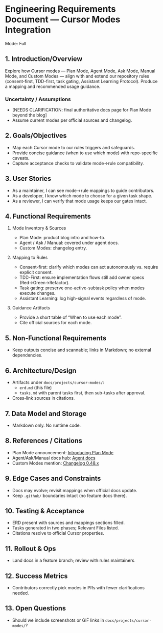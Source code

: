 # Engineering Requirements Document — Cursor Modes Integration

Mode: Full

## 1. Introduction/Overview

Explore how Cursor modes — Plan Mode, Agent Mode, Ask Mode, Manual Mode, and Custom Modes — align with and extend our repository rules (consent-first, TDD-first, task gating, Assistant Learning Protocol). Produce a mapping and recommended usage guidance.

### Uncertainty / Assumptions

- [NEEDS CLARIFICATION: final authoritative docs page for Plan Mode beyond the blog]
- Assume current modes per official sources and changelog.

## 2. Goals/Objectives

- Map each Cursor mode to our rules triggers and safeguards.
- Provide concise guidance (when to use which mode) with repo-specific caveats.
- Capture acceptance checks to validate mode→rule compatibility.

## 3. User Stories

- As a maintainer, I can see mode→rule mappings to guide contributors.
- As a developer, I know which mode to choose for a given task shape.
- As a reviewer, I can verify that mode usage keeps our gates intact.

## 4. Functional Requirements

1. Mode Inventory & Sources

   - Plan Mode: product blog intro and how-to.
   - Agent / Ask / Manual: covered under agent docs.
   - Custom Modes: changelog entry.

2. Mapping to Rules

   - Consent-first: clarify which modes can act autonomously vs. require explicit consent.
   - TDD-First: ensure implementation flows still add owner specs (Red→Green→Refactor).
   - Task gating: preserve one-active-subtask policy when modes execute changes.
   - Assistant Learning: log high-signal events regardless of mode.

3. Guidance Artifacts
   - Provide a short table of “When to use each mode”.
   - Cite official sources for each mode.

## 5. Non-Functional Requirements

- Keep outputs concise and scannable; links in Markdown; no external dependencies.

## 6. Architecture/Design

- Artifacts under `docs/projects/cursor-modes/`:
  - `erd.md` (this file)
  - `tasks.md` with parent tasks first, then sub-tasks after approval.
- Cross-link sources in citations.

## 7. Data Model and Storage

- Markdown only. No runtime code.

## 8. References / Citations

- Plan Mode announcement: [Introducing Plan Mode](https://cursor.com/blog/plan-mode)
- Agent/Ask/Manual docs hub: [Agent docs](https://docs.cursor.com/agent)
- Custom Modes mention: [Changelog 0.48.x](https://cursor.com/changelog/0-48-x)

## 9. Edge Cases and Constraints

- Docs may evolve; revisit mappings when official docs update.
- Keep `.github/` boundaries intact (no feature docs there).

## 10. Testing & Acceptance

- ERD present with sources and mappings sections filled.
- Tasks generated in two phases; Relevant Files listed.
- Citations resolve to official Cursor properties.

## 11. Rollout & Ops

- Land docs in a feature branch; review with rules maintainers.

## 12. Success Metrics

- Contributors correctly pick modes in PRs with fewer clarifications needed.

## 13. Open Questions

- Should we include screenshots or GIF links in `docs/projects/cursor-modes/`?
